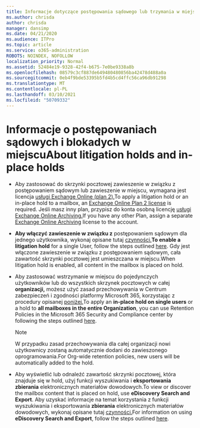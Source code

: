 ```yaml
---
title: Informacje dotyczące postępowania sądowego lub trzymania w miejscu
ms.author: chrisda
author: chrisda
manager: dansimp
ms.date: 04/21/2020
ms.audience: ITPro
ms.topic: article
ms.service: o365-administration
ROBOTS: NOINDEX, NOFOLLOW
localization_priority: Normal
ms.assetid: 52484e19-9328-42f4-b675-7e0be9338a8b
ms.openlocfilehash: 08579c3cf887de649480480856ba42478d488a0a
ms.sourcegitcommit: 0eb4f9bde53395b5fd4b5cd4ffc56ca96db91298
ms.translationtype: MT
ms.contentlocale: pl-PL
ms.lasthandoff: 03/10/2021
ms.locfileid: "50709332"
---
```

# <a name="about-litigation-holds-and-in-place-holds"></a><span data-ttu-id="1535d-102">Informacje o postępowaniach sądowych i blokadych w miejscu</span><span class="sxs-lookup"><span data-stu-id="1535d-102">About litigation holds and in-place holds</span></span>

- <span data-ttu-id="1535d-103">Aby zastosować do skrzynki pocztowej zawieszenie w związku z postępowaniem sądowym lub zawieszenie w miejscu, wymagana jest licencja [usługi Exchange Online (plan 2).](https://docs.microsoft.com/office365/servicedescriptions/office-365-platform-service-description/office-365-plan-options)</span><span class="sxs-lookup"><span data-stu-id="1535d-103">To apply a litigation hold or an in-place hold to a mailbox, an [Exchange Online Plan 2 license](https://docs.microsoft.com/office365/servicedescriptions/office-365-platform-service-description/office-365-plan-options) is required.</span></span> <span data-ttu-id="1535d-104">Jeśli masz inny plan, przypisz do konta osobną licencję [usługi Exchange Online Archiving.](https://docs.microsoft.com/office365/servicedescriptions/exchange-online-archiving-service-description/exchange-online-archiving-service-description)</span><span class="sxs-lookup"><span data-stu-id="1535d-104">If you have any other Plan, assign a separate [Exchange Online Archiving](https://docs.microsoft.com/office365/servicedescriptions/exchange-online-archiving-service-description/exchange-online-archiving-service-description) license to the account.</span></span> 
    
- <span data-ttu-id="1535d-105">**Aby włączyć zawieszenie w związku z** postępowaniem sądowym dla jednego użytkownika, wykonaj opisane tutaj [czynności.](https://docs.microsoft.com/microsoft-365/compliance/create-a-litigation-hold?view=o365-worldwide#place-a-mailbox-on-litigation-hold)</span><span class="sxs-lookup"><span data-stu-id="1535d-105">**To enable a litigation hold** for a single User, follow the steps outlined [here](https://docs.microsoft.com/microsoft-365/compliance/create-a-litigation-hold?view=o365-worldwide#place-a-mailbox-on-litigation-hold).</span></span> <span data-ttu-id="1535d-106">Gdy jest włączone zawieszenie w związku z postępowaniem sądowym, cała zawartość skrzynki pocztowej jest umieszczana w miejscu.</span><span class="sxs-lookup"><span data-stu-id="1535d-106">When litigation hold is enabled, all content in the mailbox is placed on hold.</span></span>
    
- <span data-ttu-id="1535d-107">Aby zastosować  wstrzymanie w miejscu do pojedynczych użytkowników lub do wszystkich skrzynek pocztowych w całej **organizacji,** możesz użyć zasad przechowywania w Centrum zabezpieczeń i zgodności platformy Microsoft 365, korzystając z procedury opisanej [poniżej.](https://docs.microsoft.com/microsoft-365/compliance/retention-policies)</span><span class="sxs-lookup"><span data-stu-id="1535d-107">To apply an **in-place hold on single users** or a hold to **all mailboxes in the entire Organization**, you can use Retention Policies in the Microsoft 365 Security and Compliance center by following the steps outlined [here](https://docs.microsoft.com/microsoft-365/compliance/retention-policies).</span></span>
    
    > [!NOTE]
    > <span data-ttu-id="1535d-108">W przypadku zasad przechowywania dla całej organizacji nowi użytkownicy zostaną automatycznie dodani do zawieszonego oprogramowania.</span><span class="sxs-lookup"><span data-stu-id="1535d-108">For Org-wide retention policies, new users will be automatically added to the hold.</span></span> 
  
- <span data-ttu-id="1535d-109">Aby wyświetlić lub odnaleźć zawartość skrzynki pocztowej, która znajduje się w hold, użyj funkcji wyszukiwania i **eksportowania zbierania** elektronicznych materiałów dowodowych.</span><span class="sxs-lookup"><span data-stu-id="1535d-109">To view or discover the mailbox content that is placed on hold, use **eDiscovery Search and Export**.</span></span> <span data-ttu-id="1535d-110">Aby uzyskać informacje na temat korzystania z funkcji wyszukiwania i eksportowania **zbierania** elektronicznych materiałów dowodowych, wykonaj opisane tutaj [czynności.](https://docs.microsoft.com/microsoft-365/compliance/export-search-results)</span><span class="sxs-lookup"><span data-stu-id="1535d-110">For information on using **eDiscovery Search and Export**, follow the steps outlined [here](https://docs.microsoft.com/microsoft-365/compliance/export-search-results).</span></span>
    

